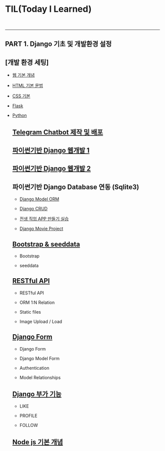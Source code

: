 # TIL(Today I Learned)

<br>

---

## PART 1. Django 기초 및 개발환경 설정

## [개발 환경 세팅]

- [웹 기본 개념](./01.Django/mdfile/1.hphk_intro_html.md "웹 기본 개념")

- [HTML 기본 문법](./01.Django/mdfile/1.hphk_intro_html.md "HTML 기본 문법")

- [CSS 기본](./01.Django/mdfile/2.hphk_css.md)

- [Flask](./01.Django/mdfile/4.hphk_flask.md)

- [Python](./01.Django/mdfile/3.hphk_python.md)

  ## [Telegram Chatbot 제작 및 배포](https://github.com/dongyeol2/telegram_bot)

  ## [파이썬기반 Django 웹개발 1](./01.Django/mdfile/5.hphk_django.md)

  ## [파이썬기반 Django 웹개발 2](./01.Django/mdfile/5.hphk_django2.md)

  ## 파이썬기반 Django Database 연동 (Sqlite3)

  + [Django Model ORM](./01.Django/mdfile/6.hphk_django_db.md)

  + [Django CRUD](./01.Django/mdfile/7.hphk_django_db_crud.md)

  + [전생 직업 APP 만들기 실습](./01.Django/mdfile/8.hphk_django_exam_gaker.md)

  + [Django Movie Project](./01.Django/mdfile/9.hphk_django_movie_project.md)

  ## [Bootstrap & seeddata](./01.Django/mdfile/10.hphk_bootstrap_seeddata.md)

  + Bootstrap

  + seeddata

  ## [RESTful API](./01.Django/mdfile/11.hphk_restful_api.md)

  + RESTful API

  + ORM 1:N Relation

  + Static files

  + Image Upload / Load

  ## [Django Form](./01.Django/mdfile/12.hphk_django_form.md)

  + Django Form

  + Django Model Form

  + Authentication

  + Model Relationships

  ## [Django 부가 기능](./01.Django/mdfile/13.hphk_django_like_profile_follow.md)

  + LIKE

  + PROFILE

  + FOLLOW

  ## [Node js 기본 개념](./01.Django/mdfile/14.hphk_nodejs.md)

